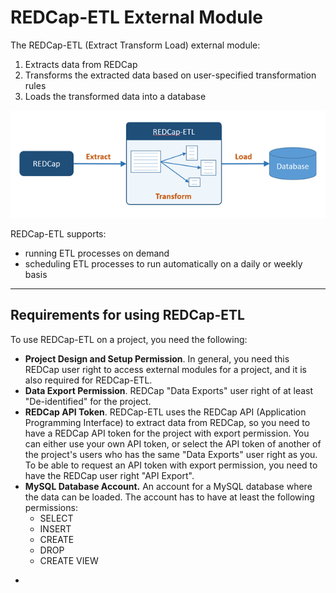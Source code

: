 <!-- =================================================
Copyright (C) 2019 The Trustees of Indiana University
SPDX-License-Identifier: BSD-3-Clause
================================================== -->

REDCap-ETL External Module
=================================

The REDCap-ETL (Extract Transform Load) external module:

1. Extracts data from REDCap
2. Transforms the extracted data based on user-specified transformation rules
3. Loads the transformed data into a database

![REDCap-ETL](./resources/redcap-etl.png)


REDCap-ETL supports:

* running ETL processes on demand
* scheduling ETL processes to run automatically on a daily or weekly basis


---

Requirements for using REDCap-ETL
--------------------------------------

To use REDCap-ETL on a project, you need the following:

* **Project Design and Setup Permission**. In general, you need this REDCap user
    right to access external modules for a project,
    and it is also required for REDCap-ETL.
* **Data Export Permission**. REDCap "Data Exports" user right of at least
    "De-identified" for the project.
* **REDCap API Token**. REDCap-ETL uses the REDCap API (Application
    Programming Interface) to extract data from REDCap, so you need to have
    a REDCap API token for the project with export permission. You can either use your
    own API token, or select the API token of another of the project's users who
    has the same "Data Exports" user right as you. To be able to request an API token with export
    permission, you need to have the REDCap user right "API Export".
* **MySQL Database Account.** An account for a MySQL database where the data can be loaded. The account has to
    have at least the following permissions:
    * SELECT
    * INSERT
    * CREATE
    * DROP
    * CREATE VIEW



-
